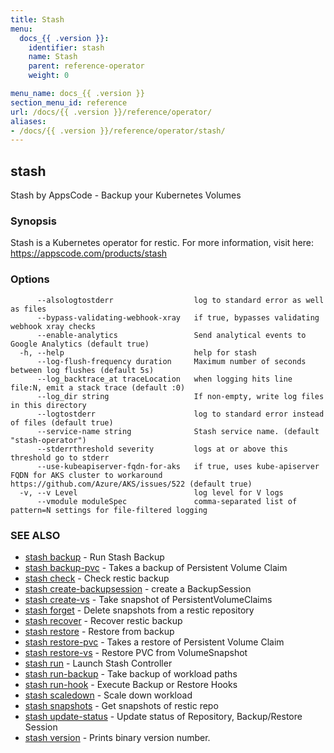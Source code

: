 ```yaml
---
title: Stash
menu:
  docs_{{ .version }}:
    identifier: stash
    name: Stash
    parent: reference-operator
    weight: 0

menu_name: docs_{{ .version }}
section_menu_id: reference
url: /docs/{{ .version }}/reference/operator/
aliases:
- /docs/{{ .version }}/reference/operator/stash/
---
```

## stash

Stash by AppsCode - Backup your Kubernetes Volumes

### Synopsis

Stash is a Kubernetes operator for restic. For more information, visit here: https://appscode.com/products/stash

### Options

```
      --alsologtostderr                  log to standard error as well as files
      --bypass-validating-webhook-xray   if true, bypasses validating webhook xray checks
      --enable-analytics                 Send analytical events to Google Analytics (default true)
  -h, --help                             help for stash
      --log-flush-frequency duration     Maximum number of seconds between log flushes (default 5s)
      --log_backtrace_at traceLocation   when logging hits line file:N, emit a stack trace (default :0)
      --log_dir string                   If non-empty, write log files in this directory
      --logtostderr                      log to standard error instead of files (default true)
      --service-name string              Stash service name. (default "stash-operator")
      --stderrthreshold severity         logs at or above this threshold go to stderr
      --use-kubeapiserver-fqdn-for-aks   if true, uses kube-apiserver FQDN for AKS cluster to workaround https://github.com/Azure/AKS/issues/522 (default true)
  -v, --v Level                          log level for V logs
      --vmodule moduleSpec               comma-separated list of pattern=N settings for file-filtered logging
```

### SEE ALSO

* [stash backup](/docs/reference/operator/stash_backup.md)	 - Run Stash Backup
* [stash backup-pvc](/docs/reference/operator/stash_backup-pvc.md)	 - Takes a backup of Persistent Volume Claim
* [stash check](/docs/reference/operator/stash_check.md)	 - Check restic backup
* [stash create-backupsession](/docs/reference/operator/stash_create-backupsession.md)	 - create a BackupSession
* [stash create-vs](/docs/reference/operator/stash_create-vs.md)	 - Take snapshot of PersistentVolumeClaims
* [stash forget](/docs/reference/operator/stash_forget.md)	 - Delete snapshots from a restic repository
* [stash recover](/docs/reference/operator/stash_recover.md)	 - Recover restic backup
* [stash restore](/docs/reference/operator/stash_restore.md)	 - Restore from backup
* [stash restore-pvc](/docs/reference/operator/stash_restore-pvc.md)	 - Takes a restore of Persistent Volume Claim
* [stash restore-vs](/docs/reference/operator/stash_restore-vs.md)	 - Restore PVC from VolumeSnapshot
* [stash run](/docs/reference/operator/stash_run.md)	 - Launch Stash Controller
* [stash run-backup](/docs/reference/operator/stash_run-backup.md)	 - Take backup of workload paths
* [stash run-hook](/docs/reference/operator/stash_run-hook.md)	 - Execute Backup or Restore Hooks
* [stash scaledown](/docs/reference/operator/stash_scaledown.md)	 - Scale down workload
* [stash snapshots](/docs/reference/operator/stash_snapshots.md)	 - Get snapshots of restic repo
* [stash update-status](/docs/reference/operator/stash_update-status.md)	 - Update status of Repository, Backup/Restore Session
* [stash version](/docs/reference/operator/stash_version.md)	 - Prints binary version number.

